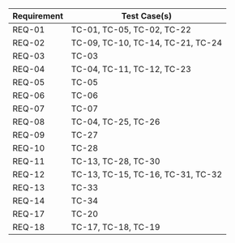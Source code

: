 | Requirement | Test Case(s)                      |
|-------------|-----------------------------------|
| REQ-01      | TC-01, TC-05, TC-02, TC-22        |
| REQ-02      | TC-09, TC-10, TC-14, TC-21, TC-24 |
| REQ-03      | TC-03                             |
| REQ-04      | TC-04, TC-11, TC-12, TC-23        |
| REQ-05      | TC-05                             |
| REQ-06      | TC-06                             |
| REQ-07      | TC-07                             |
| REQ-08      | TC-04, TC-25, TC-26               |
| REQ-09      | TC-27                             |
| REQ-10      | TC-28                             |
| REQ-11      | TC-13, TC-28, TC-30               |
| REQ-12      | TC-13, TC-15, TC-16, TC-31, TC-32 |
| REQ-13      | TC-33                             |
| REQ-14      | TC-34                             |
| REQ-17      | TC-20                             |
| REQ-18      | TC-17, TC-18, TC-19               |
